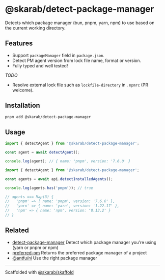 # @skarab/detect-package-manager

Detects which package manager (bun, pnpm, yarn, npm) to use based on the current working directory.

## Features

- Support `packageManager` field in `package.json`.
- Detect PM agent version from lock file name, format or version.
- Fully typed and well tested!

_TODO_

- Resolve external lock file such as `lockfile-directory` in `.npmrc` (PR welcome).

## Installation

```bash
pnpm add @skarab/detect-package-manager
```

## Usage

```ts
import { detectAgent } from '@skarab/detect-package-manager';

const agent = await detectAgent();

console.log(agent); // { name: 'pnpm', version: '7.6.0' }
```

```ts
import { detectAgent } from '@skarab/detect-package-manager';

const agents = await api.detectInstalledAgents();

console.log(agents.has('pnpm')); // true

// agents === Map(3) {
//   'pnpm' => { name: 'pnpm', version: '7.6.0' },
//   'yarn' => { name: 'yarn', version: '1.22.17' },
//   'npm' => { name: 'npm', version: '8.13.2' }
// }
```

## Related

- [detect-package-manager](https://github.com/egoist/detect-package-manager) Detect which package manager you're using (yarn or pnpm or npm)
- [preferred-pm](https://github.com/zkochan/packages/tree/main/preferred-pm) Returns the preferred package manager of a project
- [@antfu/ni](https://github.com/antfu/ni) Use the right package manager

---

Scaffolded with [@skarab/skaffold](https://www.npmjs.com/package/@skarab/skaffold)
